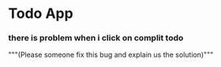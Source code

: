 # Todo App
### there is problem when i click on complit todo 
"""(Please someone fix this bug and explain us the solution)"""
